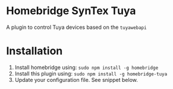 # Homebridge SynTex Tuya
A plugin to control Tuya devices based on the `tuyawebapi`


# Installation
1. Install homebridge using: `sudo npm install -g homebridge`
2. Install this plugin using: `sudo npm install -g homebridge-tuya`
3. Update your configuration file. See snippet below.